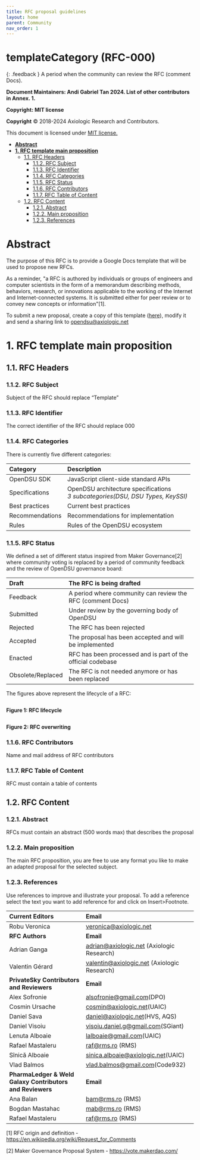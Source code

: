 ```yaml
---
title: RFC proposal guidelines
layout: home
parent: Community
nav_order: 1
---
```



# **templateCategory (RFC-000)**

{: .feedback }
A period when the community can review the RFC (comment Docs).

**Document Maintainers: Andi Gabriel Tan 2024. List of other contributors in Annex. 1.**

**Copyright: MIT license**

 **Copyright** © 2018-2024 Axiologic Research and Contributors.

This document is licensed under [MIT license.](https://en.wikipedia.org/wiki/MIT_License)
 
<!-- TOC -->
* [**Abstract**](#abstract)
* [**1. RFC template main proposition**](#1-rfc-template-main-proposition)
  * [1.1. RFC Headers](#11-rfc-headers)
    * [1.1.2. RFC Subject](#112-rfc-subject)
    * [1.1.3. RFC Identifier](#113-rfc-identifier)
    * [1.1.4. RFC Categories](#114-rfc-categories)
    * [1.1.5. RFC Status](#115-rfc-status)
    * [1.1.6. RFC Contributors](#116-rfc-contributors)
    * [1.1.7. RFC Table of Content](#117-rfc-table-of-content)
  * [1.2. RFC Content](#12-rfc-content)
    * [1.2.1. Abstract](#121-abstract)
    * [1.2.2. Main proposition](#122-main-proposition)
    * [1.2.3. References](#123-references)
<!-- TOC -->

# **Abstract**

The purpose of this RFC is to provide a Google Docs template that will be used to propose new RFCs.  

As a reminder, "a RFC is authored by individuals or groups of engineers and computer scientists in the form of a memorandum describing methods, behaviors, research, or innovations applicable to the working of the Internet and Internet-connected systems. It is submitted either for peer review or to convey new concepts or information"[1].


To submit a new proposal, create a copy of this template (<a href="https://docs.google.com/document/d/1gePhhEygme3oo74i-bzWKQgA_yjMAMGskw4U6g--XVY/edit#heading=h.leaepr4b4whq">here</a>), modify it and send a sharing link to <a href="">opendsu@axiologic.net</a>

# **1. RFC template main proposition**

## 1.1. RFC Headers

### 1.1.2. RFC Subject

Subject of the RFC should replace “Template”

### 1.1.3. RFC Identifier

The correct identifier of the RFC should replace 000

### 1.1.4. RFC Categories

There is currently five different categories:

| Category        | Description                                                                        |
|:----------------|:-----------------------------------------------------------------------------------|
| OpenDSU SDK     | JavaScript client-side standard APIs                                               |
| Specifications  | OpenDSU architecture specifications <br> _3 subcategories(DSU, DSU Types, KeySSI)_ |
| Best practices  | Current best practices                                                             |
| Recommendations | Recommendations for implementation                                                 |
| Rules           | Rules of the OpenDSU ecosystem                                                     |


### 1.1.5. RFC Status

We defined a set of different status inspired from Maker Governance[2] where community voting is replaced by a period of community feedback and the review of OpenDSU governance board:


| Draft              | The RFC is being drafted                                    |
|:-------------------|:------------------------------------------------------------|
| Feedback           | A period where community can review the RFC (comment Docs)  |
| Submitted          | Under review by the governing body of OpenDSU               |
| Rejected           | The RFC has been rejected                                   |
| Accepted           | The proposal has been accepted and will be implemented      |
| Enacted            | RFC has been processed and is part of the official codebase |
| Obsolete/Replaced  | The RFC is not needed anymore or has been replaced          |


The figures above represent the lifecycle of a RFC:

<img alt="" src="https://docs.google.com/drawings/d/e/2PACX-1vQGWyTvVTDdlo-2ogTVnm-4bDYKoJpnhsn5KHsIzUhcqPXUa3k8KyLnd-_J6k1ApbjDh03Yy5bqfzTc/pub?w=960&h=720" class="imgMain" style="max-width: 100%; margin-left: 0px;"/>

<p><b>Figure 1: RFC lifecycle</b></p>

<img alt="" src="https://docs.google.com/drawings/d/e/2PACX-1vROWyFu2gBweYzF7JBftSRyCSkGlCVnuwOMPCQ45_PQ7VztFGKXB4RqjdYAiHms3VmbVUBWzZV4f9Dt/pub?w=960&h=720" class="imgMain" style="max-width: 100%; margin-left: 0px;"/>

<p><b>Figure 2: RFC overwriting</b></p>

### 1.1.6. RFC Contributors

Name and mail address of RFC contributors

### 1.1.7. RFC Table of Content

RFC must contain a table of contents

## 1.2. RFC Content

### 1.2.1. Abstract

RFCs must contain an abstract (500 words max) that describes the proposal

### 1.2.2. Main proposition

The main RFC proposition, you are free to use any format you like to make an adapted proposal for the selected subject.

### 1.2.3. References

Use references to improve and illustrate your proposal. To add a reference select the text you want to add reference for and click on Insert>Footnote.

| **Current Editors**                                           | **Email**                                    |
|:--------------------------------------------------------------|:---------------------------------------------|
| Robu Veronica                                                 | veronica@axiologic.net                       |
| **RFC Authors**                                               | **Email**                                    |
| Adrian Ganga                                                  | adrian@axiologic.net (Axiologic Research)    |
| Valentin Gérard                                               | valentin@axiologic.net (Axiologic Research)  |
| **PrivateSky Contributors and Reviewers**                     | **Email**                                    | 
| Alex Sofronie                                                 | alsofronie@gmail.com(DPO)                    |
| Cosmin Ursache                                                | cosmin@axiologic.net(UAIC)                   |
| Daniel Sava                                                   | daniel@axiologic.net(HVS, AQS)               |
| Daniel Visoiu                                                 | visoiu.daniel.g@gmail.com(SGiant)            |
| Lenuta Alboaie                                                | lalboaie@gmail.com(UAIC)                     |
| Rafael Mastaleru                                              | raf@rms.ro (RMS)                             |
| Sînică Alboaie                                                | sinica.alboaie@axiologic.net(UAIC)           |   
| Vlad Balmos                                                   | vlad.balmos@gmail.com(Code932)               |
| **PharmaLedger & Weld Galaxy Contributors and Reviewers**     | **Email**                                    |
| Ana Balan                                                     | bam@rms.ro (RMS)                             |
| Bogdan Mastahac                                               | mab@rms.ro (RMS)                             |
| Rafael Mastaleru                                              | raf@rms.ro (RMS)                             |


[1] RFC origin and definition - <a href="https://en.wikipedia.org/wiki/Request_for_Comments">https://en.wikipedia.org/wiki/Request_for_Comments</a>

[2] Maker Governance Proposal System - <a href="https://vote.makerdao.com">https://vote.makerdao.com/</a>